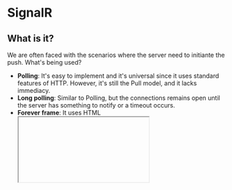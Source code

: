 SignalR
=====
What is it?
-----------
We are often faced with the scenarios where the server need to initiante the push. What's being used?
* __Polling__: It's easy to implement and it's universal since it uses
standard features of HTTP.  However, it's still the Pull model, and it lacks immediacy.
* __Long polling__: Similar to Polling, but the connections remains open until the server has something to notify or a timeout occurs.
* __Forever frame__: It uses HTML <iframe> tag to obtain a permanently open connection.  This technique uses HTML, JavaScript, and HTTP.  
No time is wasted in connectino and disconnectin processses. Timeouts, proxies and firewalls are problematic. Responses would accumulate in iframe in client memory that could result in taking up too much RAM.

####SignalR arrives at the scene####

SignalR is an ASP.NET library that allows developers to add real-time web functionality to their applications.<br />
Real-time web functionality is essentially pushing server-side content to the client as it happens (thus "real-time").<br />
Example: Two users are viewing the same screen in an application. Some of the data that is presented to the client is stored in a database.
If one user were to perform a transaction in the database through server-side code, the other user wouldn't be able to see the change on their 
screen until they refreshed their browser window. With SignalR, after the database transformation is complete the updated content can be 
pushed up to each user currently on the application so they can see the changes right as they happened.

How to use it?
--------------
SignalR requires a hub that is setup on both the client-side javascript and server-side code. The hub connection is started on
the client-side (wherever the developer wants to put the connection start, it can be after a user logs in or even right when they open
the application in their browser). The server-side requires a hub class that inherits from the SignalR Host class. As long as the 
class name matches the client-side hub name, communication between the client and server-side hubs can begin.<br />
Each user has their own unique hub identified by a ConnectionId, but SignalR has access to all hubs currently connected to the application.<br />
Developers can also access the server-side hub from anywhere in their code by retrieving the hub context. WIth the hub 
context, developers can push content to clients from anywhere in their code.

Originally it was a personal project of David Fowler and Damian Edwards, members of the ASP.NET team at Microsoft, but it is now an officially integrated product in the stack of Web technologies.


Examples
--------
[ShootR game] (http://shootr.signalr.net/)<br />
[Jabb chat] (https://jabbr.net/account/login?ReturnUrl=https%3A%2F%2Fjabbr.net%2F)

Demo
----
[Quality Bank] (https://github.com/ResourceDataInc/QualityBank)<br />
[Scrumtools on Intranet] (https://github.com/ResourceDataInc/Intranet)

Resources
--------
[ASP.NET](http://www.asp.net/signalr) <br />
[Scott Hanselman] (http://www.hanselman.com/blog/AsynchronousScalableWebApplicationsWithRealtimePersistentLongrunningConnectionsWithSignalR.aspx) <br />
[Mira Javora Blog Quick Chat App] (http://blog.mirajavora.com/signalr-introduction-to-signalr-quick-chat-app)<br />
[SignalR book] (./files/SignalR Book - JM Aguilar - campusMVP.net.pdf)
